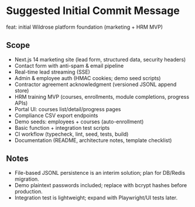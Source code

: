 # Suggested Initial Commit Message

feat: initial Wildrose platform foundation (marketing + HRM MVP)

## Scope

- Next.js 14 marketing site (lead form, structured data, security headers)
- Contact form with anti-spam & email pipeline
- Real-time lead streaming (SSE)
- Admin & employee auth (HMAC cookies; demo seed scripts)
- Contractor agreement acknowledgment (versioned JSONL append store)
- HRM training MVP (courses, enrollments, module completions, progress APIs)
- Portal UI: courses list/detail/progress pages
- Compliance CSV export endpoints
- Demo seeds: employees + courses (auto-enrollment)
- Basic function + integration test scripts
- CI workflow (typecheck, lint, seed, tests, build)
- Documentation (README, architecture notes, template checklist)

## Notes

- File-based JSONL persistence is an interim solution; plan for DB/Redis migration.
- Demo plaintext passwords included; replace with bcrypt hashes before production.
- Integration test is lightweight; expand with Playwright/UI tests later.
